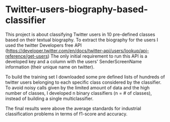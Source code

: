 # Twitter-users-biography-based-classifier

This project is about classifying Twitter users in 10 pre-defined classes based on their textual biography.
To extract the biography for the users I used the twitter Developers free API (https://developer.twitter.com/en/docs/twitter-api/users/lookup/api-reference/get-users)
The only initial requirement to run this API is a developed key and a column with the users' SenderScreenName information (their unique name on twitter). 

To build the training set I downloaded some pre defined lists of hundreds of twitter users belonging to each specific class considered by the classifier.
To avoid noisy calls given by the limited amount of data and the high number of classes, I developed n binary classifiers (n = # of classes), instead of building a single multiclassifier.

The final results were above the average standards for industrial classification problems in terms of f1-score and accuracy.
